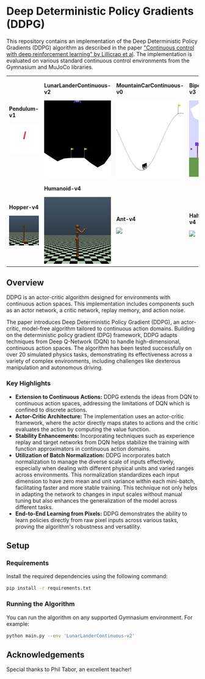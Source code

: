 # Deep Deterministic Policy Gradients (DDPG)

This repository contains an implementation of the Deep Deterministic Policy Gradients (DDPG) algorithm as described in the paper ["Continuous control with deep reinforcement learning" by Lillicrap et al](https://arxiv.org/abs/1509.02971). The implementation is evaluated on various standard continuous control environments from the Gymnasium and MuJoCo libraries.

<table>
    <tr>
        <td>
            <p><b>Pendulum-v1</b></p>
            <img src="environments/Pendulum-v1.gif" width="200"/>
        </td>
        <td>
            <p><b>LunarLanderContinuous-v2</b></p>
            <img src="environments/LunarLanderContinuous-v2.gif" width="200" height="200"/>
        </td>
        <td>
            <p><b>MountainCarContinuous-v0</b></p>
            <img src="environments/MountainCarContinuous-v0.gif" width="200" height="200"/>
        </td>
        <td>
            <p><b>BipedalWalker-v3</b></p>
            <img src="environments/BipedalWalker-v3.gif" width="200" height="200"/>
        </td>
    </tr>
    <tr>
        <td>
            <p><b>Hopper-v4</b></p>
            <img src="environments/Hopper-v4.gif" width="200"/>
        </td>
        <td>
            <p><b>Humanoid-v4</b></p>
            <img src="environments/Humanoid-v4.gif" width="200"/>
        </td>
        <td>
            <p><b>Ant-v4</b></p>
            <img src="environments/Ant-v4.gif" width="200"/>
        </td>
        <td>
            <p><b>HalfCheetah-v4</b></p>
            <img src="environments/HalfCheetah-v4.gif" width="200"/>
        </td>
    </tr>
</table>

## Overview

DDPG is an actor-critic algorithm designed for environments with continuous action spaces. This implementation includes components such as an actor network, a critic network, replay memory, and action noise.

The paper introduces Deep Deterministic Policy Gradient (DDPG), an actor-critic, model-free algorithm tailored to continuous action domains. Building on the deterministic policy gradient (DPG) framework, DDPG adapts techniques from Deep Q-Network (DQN) to handle high-dimensional, continuous action spaces. The algorithm has been tested successfully on over 20 simulated physics tasks, demonstrating its effectiveness across a variety of complex environments, including challenges like dexterous manipulation and autonomous driving.

### Key Highlights

- **Extension to Continuous Actions:** DDPG extends the ideas from DQN to continuous action spaces, addressing the limitations of DQN which is confined to discrete actions.
- **Actor-Critic Architecture:** The implementation uses an actor-critic framework, where the actor directly maps states to actions and the critic evaluates the action by computing the value function.
- **Stability Enhancements:** Incorporating techniques such as experience replay and target networks from DQN helps stabilize the training with function approximators in continuous action domains.
- **Utilization of Batch Normalization:** DDPG incorporates batch normalization to manage the diverse scale of inputs effectively, especially when dealing with different physical units and varied ranges across environments. This normalization standardizes each input dimension to have zero mean and unit variance within each mini-batch, facilitating faster and more stable training. This technique not only helps in adapting the network to changes in input scales without manual tuning but also enhances the generalization of the model across different tasks.
- **End-to-End Learning from Pixels:** DDPG demonstrates the ability to learn policies directly from raw pixel inputs across various tasks, proving the algorithm's robustness and versatility.

## Setup

### Requirements

Install the required dependencies using the following command:

```bash
pip install -r requirements.txt
```

### Running the Algorithm

You can run the algorithm on any supported Gymnasium environment. For example:

```bash
python main.py --env 'LunarLanderContinuous-v2'
```

## Acknowledgements

Special thanks to Phil Tabor, an excellent teacher!
